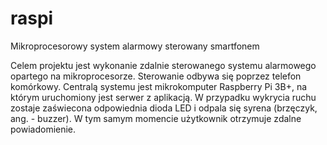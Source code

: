 # raspi
Mikroprocesorowy system alarmowy sterowany smartfonem 

Celem projektu jest wykonanie zdalnie sterowanego systemu alarmowego opartego na mikroprocesorze. 
Sterowanie odbywa się poprzez telefon komórkowy. 
Centralą systemu jest mikrokomputer Raspberry Pi 3B+, na którym uruchomiony jest serwer z aplikacją. 
W przypadku wykrycia ruchu zostaje zaświecona odpowiednia dioda LED i odpala się syrena (brzęczyk, ang. - buzzer). 
W tym samym momencie użytkownik otrzymuje zdalne powiadomienie.

